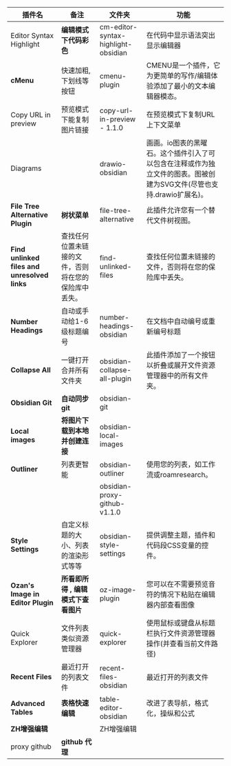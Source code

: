 | 插件名                                       | 备注                                                 | 文件夹                              | 功能                                                                                                                 |
| -------------------------------------------- | ---------------------------------------------------- | ----------------------------------- | -------------------------------------------------------------------------------------------------------------------- |
| Editor Syntax Highlight                      | **编辑模式下代码彩色**                               | cm-editor-syntax-highlight-obsidian | 在代码中显示语法突出显示编辑器                                                                                       |
| **cMenu**                                    | 快速加粗,下划线等按钮                                | cmenu-plugin                        | CMENU是一个插件，它为更简单的写作/编辑体验添加了最小的文本编辑器模态。                                               |
| Copy URL in preview                          | 预览模式下能复制图片链接                             | copy-url-in-preview - 1.1.0         | 在预览模式下复制URL上下文菜单                                                                                        |
| Diagrams                                     |                                                      | drawio-obsidian                     | 画画。io图表的黑曜石。这个插件引入了可以包含在注释或作为独立文件的图表。图被创建为SVG文件(尽管也支持.drawio扩展名)。 |
| **File Tree Alternative Plugin**             | **树状菜单**                                             | file-tree-alternative               | 此插件允许您有一个替代文件树视图。                                                                                   |
| **Find unlinked files and unresolved links** | 查找任何位置未链接的文件，否则将在您的保险库中丢失。 | find-unlinked-files                 | 查找任何位置未链接的文件，否则将在您的保险库中丢失。                                                                 |
| **Number Headings**                          | 自动或手动给1-6级标题编号                            | number-headings-obsidian            | 在文档中自动编号或重新编号标题                                                                                       |
| **Collapse All**                             | 一键打开合并所有文件夹                               | obsidian-collapse-all-plugin        | 此插件添加了一个按钮以折叠或展开文件资源管理器中的所有文件夹。                                                       |
| **Obsidian Git**                             | **自动同步git**                                      | obsidian-git                        |                                                                                                                      |
| **Local images**                             | **将图片下载到本地并创建连接**                       | obsidian-local-images               |                                                                                                                      |
| **Outliner**                                 | 列表更智能                                           | obsidian-outliner                   | 使用您的列表，如工作流或roamresearch。                                                                               |
|                                              |                                                      | obsidian-proxy-github-v1.1.0        |                                                                                                                      |
| **Style Settings**                           | 自定义标题的大小、列表的渲染形式等等                 | obsidian-style-settings             | 提供调整主题，插件和代码段CSS变量的控件。                                                                            |
| **Ozan's Image in Editor Plugin**            | **所看即所得 , 编辑模式下查看图片**                  | oz-image-plugin                     | 您可以在不需要预览音符的情况下粘贴在编辑器内部查看图像                                                               |
| Quick Explorer                               | 文件列表类似资源管理器                               | quick-explorer                      | 使用鼠标或键盘从标题栏执行文件资源管理器操作(并查看当前文件路径)                                                     |
| **Recent Files**                             | 最近打开的列表文件                                   | recent-files-obsidian               | 最近打开的列表文件                                                                                                   |
| **Advanced Tables**                          | **表格快速编辑**                                     | table-editor-obsidian               | 改进了表导航，格式化，操纵和公式                                                                                     |
| **ZH增强编辑**                               |                                                      | ZH增强编辑                          |                                                                                                                      |
| proxy github                                 | **github 代理**                                                     |                                     |                                                                                                                      |
